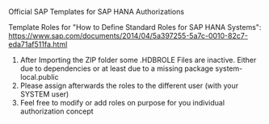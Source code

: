 Official SAP Templates for SAP HANA Authorizations

Template Roles for "How to Define Standard Roles for SAP HANA Systems": https://www.sap.com/documents/2014/04/5a397255-5a7c-0010-82c7-eda71af511fa.html

1. After Importing the ZIP folder some .HDBROLE Files are inactive. Either due to dependencies or at least due to a missing package system-local.public
2. Please assign afterwards the roles to the different user (with your SYSTEM user)
3. Feel free to modify or add roles on purpose for you individual authorization concept
